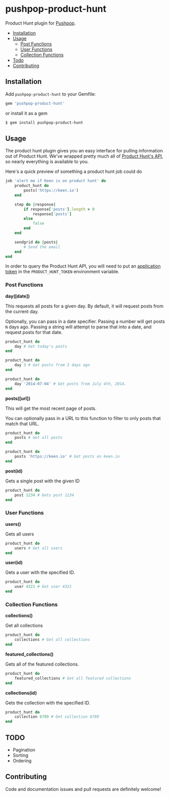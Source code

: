 # pushpop-product-hunt

Product Hunt plugin for [Pushpop](https://github.com/pushpop-project/pushpop).

- [Installation](#installation)
- [Usage](#usage)
  - [Post Functions](#[post]-functions)
  - [User Functions](#user-functions)
  - [Collection Functions](#collection-functions)
- [Todo](#todo)
- [Contributing](#contributing)

## Installation

Add `pushpop-product-hunt` to your Gemfile:

```ruby
gem 'pushpop-product-hunt'
```

or install it as a gem

```bash
$ gem install pushpop-product-hunt
```

## Usage

The product hunt plugin gives you an easy interface for pulling information out of Product Hunt. We've wrapped pretty much all of [Product Hunt's API](https://api.producthunt.com/v1/docs), so nearly everything is available to you.

Here's a quick preview of something a product hunt job could do

``` ruby
job 'alert me if Keen is on product hunt' do
	product_hunt do
		posts('https://keen.io')
	end

	step do |response|
		if response['posts'].length > 0
			response['posts']
		else
			false
		end
	end

	sendgrid do |posts|
		# Send the email
	end
end
```

In order to query the Product Hunt API, you will need to put an [application token](https://www.producthunt.com/v1/oauth/applications) in the `PRODUCT_HUNT_TOKEN` environment variable.

### Post Functions

**day([date])**

This requests all posts for a given day. By default, it will request posts from the current day.

Optionally, you can pass in a date specifier. Passing a number will get posts `N` days ago. Passing a string will attempt to parse that into a date, and request posts for that date.

``` ruby
product_hunt do
	day # Get today's posts
end

product_hunt do
	day 3 # Get posts from 3 days ago
end

product_hunt do
	day '2014-07-04' # Get posts from July 4th, 2014.
end
```

**posts([url])**

This will get the most recent page of posts.

You can optionally pass in a URL to this function to filter to only posts that match that URL.

``` ruby
product_hunt do
	posts # Get all posts
end

product_hunt do
	posts 'https://keen.io' # Get posts on keen.io
end
```

**post(id)**

Gets a single post with the given ID

``` ruby
product_hunt do
	post 1234 # Gets post 1234
end
```

### User Functions

**users()**

Gets all users

``` ruby
product_hunt do
	users # Get all users
end
```

**user(id)**

Gets a user with the specified ID.

``` ruby
product_hunt do
	user 4321 # Get user 4321
end
```

### Collection Functions

**collections()**

Get all collections

``` ruby
product_hunt do
	collections # Get all collections
end
```

**featured_collections()**

Gets all of the featured collections.

``` ruby
product_hunt do
	featured_collections # Get all featured collections
end
```

**collections(id)**

Gets the collection with the specified ID.

``` ruby
product_hunt do
	collection 6789 # Get collection 6789
end
```

## TODO

- Pagination
- Sorting
- Ordering

## Contributing

Code and documentation issues and pull requests are definitely welcome!